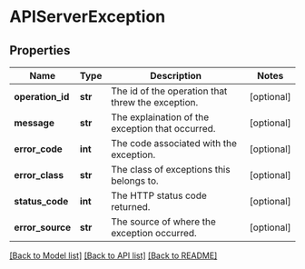 # APIServerException

## Properties
Name | Type | Description | Notes
------------ | ------------- | ------------- | -------------
**operation_id** | **str** | The id of the operation that threw the exception. | [optional] 
**message** | **str** | The explaination of the exception that occurred. | [optional] 
**error_code** | **int** | The code associated with the exception. | [optional] 
**error_class** | **str** | The class of exceptions this belongs to. | [optional] 
**status_code** | **int** | The HTTP status code returned. | [optional] 
**error_source** | **str** | The source of where the exception occurred. | [optional] 

[[Back to Model list]](../README.md#documentation-for-models) [[Back to API list]](../README.md#documentation-for-api-endpoints) [[Back to README]](../README.md)

